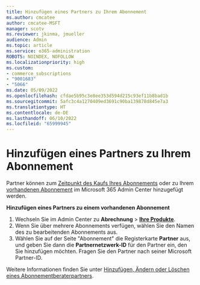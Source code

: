 ```yaml
---
title: Hinzufügen eines Partners zu Ihrem Abonnement
ms.author: cmcatee
author: cmcatee-MSFT
manager: scotv
ms.reviewer: jkinma, jmueller
audience: Admin
ms.topic: article
ms.service: o365-administration
ROBOTS: NOINDEX, NOFOLLOW
ms.localizationpriority: high
ms.custom:
- commerce_subscriptions
- "9001683"
- "5066"
ms.date: 05/09/2022
ms.openlocfilehash: cfdae5b95c3e8ee353d594d215c93ef11b8bad1b
ms.sourcegitcommit: 5afc3c4a1270409ed3691c90ba139878d845e7a3
ms.translationtype: HT
ms.contentlocale: de-DE
ms.lasthandoff: 06/10/2022
ms.locfileid: "65999945"
---
```

# <a name="add-a-partner-to-your-subscription"></a>Hinzufügen eines Partners zu Ihrem Abonnement

Partner können zum [Zeitpunkt des Kaufs Ihres Abonnements](https://docs.microsoft.com/microsoft-365/admin/misc/add-partner#add-a-partner-at-the-time-of-purchase) oder zu Ihrem [vorhandenen Abonnement](https://docs.microsoft.com/microsoft-365/admin/misc/add-partner#add-a-partner-to-an-existing-subscription) im Microsoft 365 Admin Center hinzugefügt werden.

**Hinzufügen eines Partners zu einem vorhandenen Abonnement**

1. Wechseln Sie im Admin Center zu **Abrechnung** > **[Ihre Produkte](https://admin.microsoft.com/AdminPortal/Home?ref=subscriptions)**.
2. Wenn Sie über mehrere Abonnements verfügen, wählen Sie den Namen des zu bearbeitenden Abonnements aus.
3. Wählen Sie auf der Seite "Abonnement" die Registerkarte **Partner** aus, und geben Sie dann die **Partnernetzwerk-ID** für den Partner ein, den Sie hinzufügen möchten. Fragen Sie den Partner nach seiner Microsoft Partner-ID.

Weitere Informationen finden Sie unter [Hinzufügen, Ändern oder Löschen eines Abonnementberaterpartners](https://docs.microsoft.com/microsoft-365/admin/misc/add-partner).
